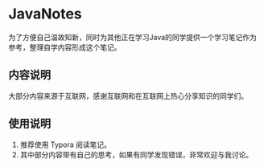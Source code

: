 # JavaNotes
为了方便自己温故知新，同时为其他正在学习Java的同学提供一个学习笔记作为参考，整理自学内容形成这个笔记。  
## 内容说明
大部分内容来源于互联网，感谢互联网和在互联网上热心分享知识的同学们。
## 使用说明
1. 推荐使用 Typora 阅读笔记。
2. 其中部分内容带有自己的思考，如果有同学发现错误，非常欢迎与我讨论。


